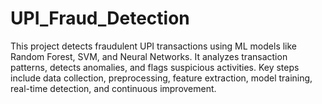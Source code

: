 # UPI_Fraud_Detection
This project detects fraudulent UPI transactions using ML models like Random Forest, SVM, and Neural Networks. It analyzes transaction patterns, detects anomalies, and flags suspicious activities. Key steps include data collection, preprocessing, feature extraction, model training, real-time detection, and continuous improvement.
